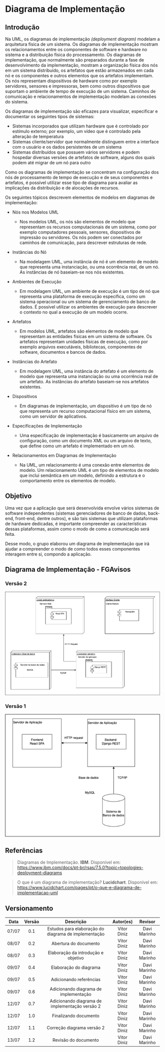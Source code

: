 # Diagrama de Implementação

## Introdução

Na UML, os diagramas de implementação _(deployment diagram)_ modelam a arquitetura física de um sistema. Os diagramas de implementação mostram os relacionamentos entre os componentes de software e hardware no sistema e a distribuição física do processamento.
Os diagramas de implementação, que normalmente são preparados durante a fase de desenvolvimento da implementação, mostram a organização física dos nós em um sistema distribuído, os artefatos que estão armazenados em cada nó e os componentes e outros elementos que os artefatos implementam. Os nós representam dispositivos de hardware como por exemplo servidores, sensores e impressoras, bem como outros dispositivos que suportam o ambiente de tempo de execução de um sistema. Caminhos de comunicação e relacionamentos de implementação modelam as conexões do sistema.

Os diagramas de implementação são eficazes para visualizar, especificar e documentar os seguintes tipos de sistemas:

- Sistemas incorporados que utilizam hardware que é controlado por estímulo externo; por exemplo, um vídeo que é controlado pela alteração de temperatura
- Sistemas cliente/servidor que normalmente distinguem entre a interface com o usuário e os dados persistentes de um sistema
- Sistemas distribuídos que possuem vários servidores e podem hospedar diversas versões de artefatos de software, alguns dos quais podem até migrar de um nó para outro

Como os diagramas de implementação se concentram na configuração dos nós de processamento de tempo de execução e de seus componentes e artefatos, é possível utilizar esse tipo de diagrama para avaliar as implicações da distribuição e de alocações de recursos.

Os seguintes tópicos descrevem elementos de modelos em diagramas de implementação:

- Nós nos Modelos UML

  - Nos modelos UML, os nós são elementos de modelo que representam os recursos computacionais de um sistema, como por exemplo computadores pessoais, sensores, dispositivos de impressão ou servidores. Os nós podem ser conectados por caminhos de comunicação, para descrever estruturas de rede.

- Instâncias do Nó

  - Na modelagem UML, uma instância de nó é um elemento de modelo que representa uma instanciação, ou uma ocorrência real, de um nó. As instâncias de nó baseiam-se nos nós existentes.

- Ambientes de Execução

  - Em modelagem UML, um ambiente de execução é um tipo de nó que representa uma plataforma de execução específica, como um sistema operacional ou um sistema de gerenciamento de banco de dados. É possível utilizar os ambientes de execução para descrever o contexto no qual a execução de um modelo ocorre.

- Artefatos

  - Em modelos UML, artefatos são elementos de modelo que representam as entidades físicas em um sistema de software. Os artefatos representam unidades físicas de execução, como por exemplo arquivos executáveis, bibliotecas, componentes de software, documentos e bancos de dados.

- Instâncias do Artefato

  - Em modelagem UML, uma instância do artefato é um elemento de modelo que representa uma instanciação ou uma ocorrência real de um artefato. As instâncias do artefato baseiam-se nos artefatos existentes.

- Dispositivos

  - Em diagramas de implementação, um dispositivo é um tipo de nó que representa um recurso computacional físico em um sistema, como um servidor de aplicativos.

- Especificações de Implementação

  - Uma especificação de implementação é basicamente um arquivo de configuração, como um documento XML ou um arquivo de texto, que define como um artefato é implementado em um nó.

- Relacionamentos em Diagramas de Implementação
  - Na UML, um relacionamento é uma conexão entre elementos de modelo. Um relacionamento UML é um tipo de elementos de modelo que inclui semântica em um modelo, definindo a estrutura e o comportamento entre os elementos de modelo.

## Objetivo

Uma vez que a aplicação que será desenvolvida envolve vários sistemas de software independentes (sistemas gerenciadores de banco de dados, back-end, front-end, dentre outros), e são tais sistemas que utilizam plataformas de hardware dedicadas, é importante compreender as características dessas plataformas, assim como o modo de como a comunicação será feita.

Desse modo, o grupo elaborou um diagrama de implementação que irá ajudar a compreender o modo de como todos esses componentes interagem entre si, compondo a aplicação.

## Diagrama de Implementação - FGAvisos

### Versão 2

![Diagrama Implementação v2](../assets/img/diagramaimplementacaov2.png)

### Versão 1

![Diagrama Implementação](../assets/img/diagramaimplementacao.png)

## Referências

> Diagramas de Implementação. **IBM**. Disponível em: https://www.ibm.com/docs/pt-br/rsas/7.5.0?topic=topologies-deployment-diagrams

> O que é um diagrama de implementação? **Lucidchart**. Disponível em: https://www.lucidchart.com/pages/pt/o-que-e-diagrama-de-implementacao-uml

## Versionamento

| Data  | Versão |                      Descrição                       |  Autor(es)  | Revisor |
| :---: | :----: | :--------------------------------------------------: | :---------: | :-----: |
| 07/07 |  0.1   | Estudos para elaboração do diagrama de implementação | Vitor Diniz |  Davi Marinho  |
| 08/07 |  0.2   |                Abertura do documento                 | Vitor Diniz |  Davi Marinho  |
| 08/07 |  0.3   |         Elaboração da introdução e objetivo          | Vitor Diniz |  Davi Marinho  |
| 09/07 |  0.4   |                Elaboração do diagrama                | Vitor Diniz |  Davi Marinho  |
| 09/07 |  0.5   |               Adicionando referências                | Vitor Diniz |  Davi Marinho  |
| 09/07 |  0.6   |        Adicionando diagrama de implementação         | Vitor Diniz |  Davi Marinho  |
| 12/07 |  0.7   |    Adicionando diagrama de implementação versão 2    | Vitor Diniz |  Davi Marinho  |
| 12/07 |  1.0   |                Finalizando documento                 | Vitor Diniz |  Davi Marinho  |
| 12/07 |  1.1   |              Correção diagrama versão 2              | Vitor Diniz |  Davi Marinho  |
| 13/07 |  1.2   |               Revisão do documento                   | Vitor Diniz |  Davi Marinho  |
